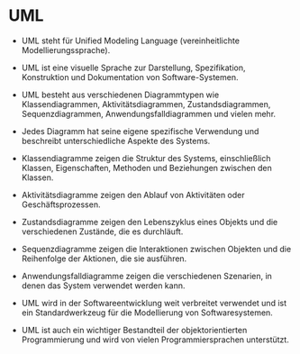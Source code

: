 <h1>UML</h1>

* UML steht für Unified Modeling Language (vereinheitlichte Modellierungssprache).

* UML ist eine visuelle Sprache zur Darstellung, Spezifikation, Konstruktion und Dokumentation von Software-Systemen.

* UML besteht aus verschiedenen Diagrammtypen wie Klassendiagrammen, Aktivitätsdiagrammen, Zustandsdiagrammen, Sequenzdiagrammen, Anwendungsfalldiagrammen und vielen mehr.

* Jedes Diagramm hat seine eigene spezifische Verwendung und beschreibt unterschiedliche Aspekte des Systems.

* Klassendiagramme zeigen die Struktur des Systems, einschließlich Klassen, Eigenschaften, Methoden und Beziehungen zwischen den Klassen.

* Aktivitätsdiagramme zeigen den Ablauf von Aktivitäten oder Geschäftsprozessen.

* Zustandsdiagramme zeigen den Lebenszyklus eines Objekts und die verschiedenen Zustände, die es durchläuft.

* Sequenzdiagramme zeigen die Interaktionen zwischen Objekten und die Reihenfolge der Aktionen, die sie ausführen.

* Anwendungsfalldiagramme zeigen die verschiedenen Szenarien, in denen das System verwendet werden kann.

* UML wird in der Softwareentwicklung weit verbreitet verwendet und ist ein Standardwerkzeug für die Modellierung von Softwaresystemen.

* UML ist auch ein wichtiger Bestandteil der objektorientierten Programmierung und wird von vielen Programmiersprachen unterstützt.
